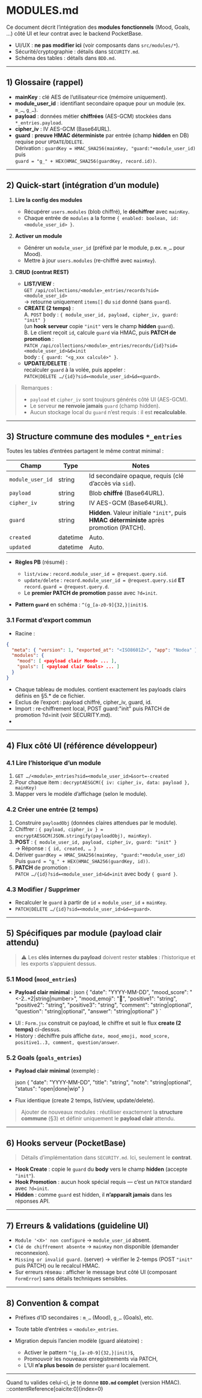 # MODULES.md

Ce document décrit l’intégration des **modules fonctionnels** (Mood, Goals, …) côté UI et leur contrat avec le backend PocketBase.

- UI/UX : **ne pas modifier ici** (voir composants dans `src/modules/*`).
- Sécurité/cryptographie : détails dans `SECURITY.md`.
- Schéma des tables : détails dans `BDD.md`.

---

## 1) Glossaire (rappel)

- **mainKey** : clé AES de l’utilisateur·rice (mémoire uniquement).
- **module_user_id** : identifiant secondaire opaque pour un module (ex. `m_…`, `g_…`).
- **payload** : données métier **chiffrées** (AES-GCM) stockées dans `*_entries.payload`.
- **cipher_iv** : IV AES-GCM (Base64URL).
- **guard** : **preuve HMAC déterministe** par entrée (champ **hidden** en DB) requise pour `UPDATE`/`DELETE`.  
  Dérivation : `guardKey = HMAC_SHA256(mainKey, "guard:"+module_user_id)` puis  
  `guard = "g_" + HEX(HMAC_SHA256(guardKey, record.id))`.

---

## 2) Quick-start (intégration d’un module)

1. **Lire la config des modules**
   - Récupérer `users.modules` (blob chiffré), le **déchiffrer** avec `mainKey`.
   - Chaque entrée de `modules` a la forme `{ enabled: boolean, id: <module_user_id> }`.

2. **Activer un module**
   - Générer un `module_user_id` (préfixé par le module, p.ex. `m_…` pour Mood).
   - Mettre à jour `users.modules` (re-chiffré avec `mainKey`).

3. **CRUD (contrat REST)**
   - **LIST/VIEW** :  
     `GET /api/collections/<module>_entries/records?sid=<module_user_id>`  
     → retourne uniquement `items[]` du `sid` donné (sans `guard`).
   - **CREATE (2 temps)** :  
     A. `POST` body : `{ module_user_id, payload, cipher_iv, guard: "init" }`  
        (un **hook serveur** copie `"init"` vers le champ **hidden** `guard`).  
     B. Le client reçoit `id`, calcule `guard` via HMAC, puis **PATCH de promotion** :  
        `PATCH /api/collections/<module>_entries/records/{id}?sid=<module_user_id>&d=init`  
        body : `{ guard: "<g_xxx calculé>" }`.
   - **UPDATE/DELETE** :  
     recalculer `guard` à la volée, puis appeler :  
     `PATCH|DELETE …/{id}?sid=<module_user_id>&d=<guard>`.

> Remarques :
> - `payload` et `cipher_iv` sont toujours générés côté UI (AES-GCM).
> - Le serveur **ne renvoie jamais** `guard` (champ hidden).
> - Aucun stockage local du `guard` n’est requis : il est **recalculable**.

---

## 3) Structure commune des modules `*_entries`

Toutes les tables d’entrées partagent le même contrat minimal :

| Champ            | Type     | Notes                                                                                                  |
|------------------|----------|--------------------------------------------------------------------------------------------------------|
| `module_user_id` | string   | Id secondaire opaque, requis (clé d’accès via `sid`).                                                  |
| `payload`        | string   | Blob **chiffré** (Base64URL).                                                                          |
| `cipher_iv`      | string   | IV AES-GCM (Base64URL).                                                                                |
| `guard`          | string   | **Hidden**. Valeur initiale `"init"`, puis **HMAC déterministe** après promotion (PATCH).              |
| `created`        | datetime | Auto.                                                                                                  |
| `updated`        | datetime | Auto.                                                                                                  |

- **Règles PB** (résumé) :  
  - `list/view` : `record.module_user_id = @request.query.sid`.  
  - `update/delete` : `record.module_user_id = @request.query.sid` **ET** `record.guard = @request.query.d`.  
  - Le **premier PATCH de promotion** passe avec `?d=init`.

- **Pattern `guard`** en schéma : `^(g_[a-z0-9]{32,}|init)$`.


### 3.1 Format d’export commun
- Racine :
``` json
{
  "meta": { "version": 1, "exported_at": "<ISO8601Z>", "app": "Nodea" },
  "modules": {
    "mood": [ <payload clair Mood> ... ],
    "goals": [ <payload clair Goals> ... ]
  }
}
```
- Chaque tableau de modules.<module> contient exactement les payloads clairs définis en §5.* de ce fichier.
- Exclus de l’export : payload chiffré, cipher_iv, guard, id.
- Import : re‑chiffrement local, POST guard:"init" puis PATCH de promotion ?d=init (voir SECURITY.md).
- 
---

## 4) Flux côté UI (référence développeur)

### 4.1 Lire l’historique d’un module
1. `GET …/<module>_entries?sid=<module_user_id>&sort=-created`
2. Pour chaque item : `decryptAESGCM({ iv: cipher_iv, data: payload }, mainKey)`
3. Mapper vers le modèle d’affichage (selon le module).

### 4.2 Créer une entrée (2 temps)
1. Construire `payloadObj` (données claires attendues par le module).
2. Chiffrer : `{ payload, cipher_iv } = encryptAESGCM(JSON.stringify(payloadObj), mainKey)`.
3. **POST** : `{ module_user_id, payload, cipher_iv, guard: "init" }`  
   → Réponse : `{ id, created, … }`
4. Dériver `guardKey = HMAC_SHA256(mainKey, "guard:"+module_user_id)`  
   Puis `guard = "g_" + HEX(HMAC_SHA256(guardKey, id))`.
5. **PATCH** de promotion :  
   `PATCH …/{id}?sid=<module_user_id>&d=init` avec body `{ guard }`.

### 4.3 Modifier / Supprimer
- Recalculer le `guard` à partir de `id` + `module_user_id` + `mainKey`.  
- `PATCH|DELETE …/{id}?sid=<module_user_id>&d=<guard>`.

---

## 5) Spécifiques par module (payload clair attendu)

> ⚠️ Les **clés internes du payload** doivent rester **stables** : l’historique et les exports s’appuient dessus.

### 5.1 Mood (`mood_entries`)
- **Payload clair minimal** :
  json
  {
    "date": "YYYY-MM-DD",
    "mood_score": "<-2..+2|string|number>",
    "mood_emoji": "🙂",
    "positive1": "string",
    "positive2": "string",
    "positive3": "string",
    "comment": "string|optional",
    "question": "string|optional",
    "answer": "string|optional"
  }
`

* UI : `Form.jsx` construit ce payload, le chiffre et suit le flux **create (2 temps)** ci-dessus.
* History : déchiffre puis affiche `date, mood_emoji, mood_score, positive1..3, comment, question/answer`.

### 5.2 Goals (`goals_entries`)

* **Payload clair minimal** (exemple) :

  json
  {
    "date": "YYYY-MM-DD",
    "title": "string",
    "note": "string|optional",
    "status": "open|done|wip"
  }
  
* Flux identique (create 2 temps, list/view, update/delete).

> Ajouter de nouveaux modules : réutiliser exactement la **structure commune** (§3) et définir uniquement le **payload clair** attendu.

---

## 6) Hooks serveur (PocketBase)

> Détails d’implémentation dans `SECURITY.md`. Ici, seulement le **contrat**.

* **Hook Create** : copie le `guard` du **body** vers le champ **hidden** (accepte `"init"`).
* **Hook Promotion** : aucun hook spécial requis — c’est un `PATCH` standard avec `?d=init`.
* **Hidden** : comme `guard` est hidden, il **n’apparaît jamais** dans les réponses API.

---

## 7) Erreurs & validations (guideline UI)

* `Module '<X>' non configuré` → `module_user_id` absent.
* `Clé de chiffrement absente` → `mainKey` non disponible (demander reconnexion).
* `Missing or invalid guard.` (server) → vérifier le 2-temps (POST `"init"` puis PATCH) ou le recalcul HMAC.
* Sur erreurs réseau : afficher le message brut côté UI (composant `FormError`) sans détails techniques sensibles.

---

## 8) Convention & compat

* Préfixes d’ID secondaires : `m_…` (Mood), `g_…` (Goals), etc.
* Toute table d’entrées = `<module>_entries`.
* Migration depuis l’ancien modèle (guard aléatoire) :

  * Activer le pattern `^(g_[a-z0-9]{32,}|init)$`,
  * Promouvoir les nouveaux enregistrements via PATCH,
  * L’UI **n’a plus besoin** de persister `guard` localement.

---



Quand tu valides celui-ci, je te donne **`BDD.md` complet** (version HMAC).
::contentReference[oaicite:0]{index=0}

